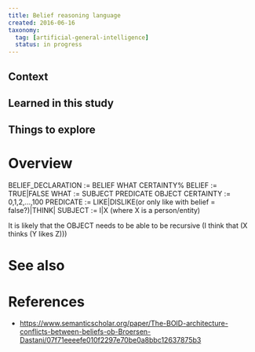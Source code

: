 ```yaml
---
title: Belief reasoning language
created: 2016-06-16
taxonomy:
  tag: [artificial-general-intelligence]
  status: in progress
---
```


## Context

## Learned in this study

## Things to explore

# Overview

BELIEF_DECLARATION := BELIEF WHAT CERTAINTY%
BELIEF := TRUE|FALSE
WHAT := SUBJECT PREDICATE OBJECT
CERTAINTY := 0,1,2,...,100
PREDICATE := LIKE|DISLIKE(or only like with belief = false?)|THINK|
SUBJECT := I|X (where X is a person/entity)

It is likely that the OBJECT needs to be able to be recursive (I think that (X thinks (Y likes Z)))

# See also

# References
* https://www.semanticscholar.org/paper/The-BOID-architecture-conflicts-between-beliefs-ob-Broersen-Dastani/07f71eeeefe010f2297e70be0a8bbc12637875b3
